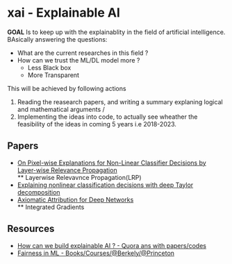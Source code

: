 # xai - Explainable AI
**GOAL** Is to keep up with the explainablity in the field of artificial intelligence. BAsically answering the questions:
* What are the current researches in this field ?
* How can we trust the ML/DL model more ? 
  * Less Black box
  * More Transparent
  
 This will be achieved by following actions
1. Reading the reasearch papers, and writing a summary explaning logical and mathematical arguments /
2. Implementing the ideas into code, to actually see wheather the feasibility of the ideas in coming 5 years i.e 2018-2023.

## Papers
* [On Pixel-wise Explanations for Non-Linear Classifier Decisions by Layer-wise Relevance Propagation](http://dx.doi.org/10.1371/journal.pone.0130140)  
** Layerwise Relevavnce Propagation(LRP)
* [Explaining nonlinear classification decisions with deep Taylor decomposition](https://doi.org/10.1016/j.patcog.2016.11.008)
* [Axiomatic Attribution for Deep Networks](https://arxiv.org/abs/1703.01365)  
** Integrated Gradients 

## Resources
* [How can we build explainable AI ? - Quora ans with papers/codes ](http://qr.ae/TUGwdI)
* [Fairness in ML - Books/Courses/@Berkely/@Princeton](https://fairmlbook.org/)

